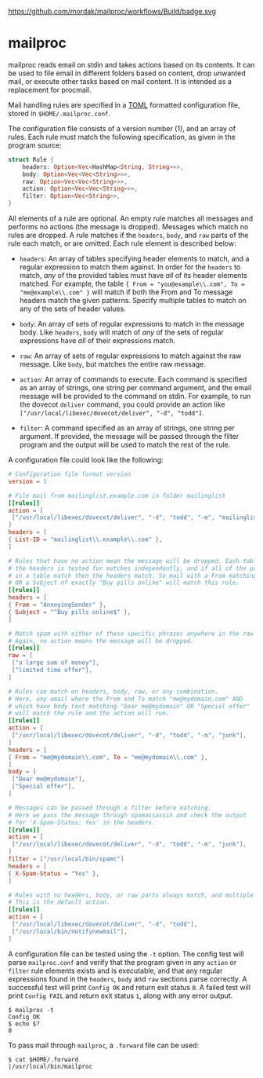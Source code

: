 https://github.com/mordak/mailproc/workflows/Build/badge.svg

# mailproc

mailproc reads email on stdin and takes actions based on its contents. It can be used to file email in different folders based on content, drop unwanted mail, or execute other tasks based on mail content. It is intended as a replacement for procmail.

Mail handling rules are specified in a [TOML](https://github.com/toml-lang/toml) formatted configuration file, stored in `$HOME/.mailproc.conf`.

The configuration file consists of a version number (1), and an array of rules. Each rule must match the following specification, as given in the program source:

```rust
struct Rule {
    headers: Option<Vec<HashMap<String, String>>>,
    body: Option<Vec<Vec<String>>>,
    raw: Option<Vec<Vec<String>>>,
    action: Option<Vec<Vec<String>>>,
    filter: Option<Vec<String>>,
}
```

All elements of a rule are optional. An empty rule matches all messages and performs no actions (the message is dropped). Messages which match no rules are dropped. A rule matches if the `headers`, `body`, and `raw` parts of the rule each match, or are omitted. Each rule element is described below:

* `headers`: An array of tables specifying header elements to match, and a regular expression to match them against. In order for the `headers` to match, *any* of the provided tables must have *all* of its header elements matched. For example, the table `{ From = "you@example\\.com", To = "me@example\\.com" }` will match if both the From and To message headers match the given patterns. Specify multiple tables to match on any of the sets of header values.

* `body`: An array of sets of regular expressions to match in the message body. Like `headers`, `body` will match of *any* of the sets of regular expressions have *all* of their expressions match.

* `raw`: An array of sets of regular expressions to match against the raw message. Like `body`, but matches the entire raw message.

* `action`: An array of commands to execute. Each command is specified as an array of strings, one string per command argument, and the email message will be provided to the command on stdin. For example, to run the dovecot `deliver` command, you could provide an action like `["/usr/local/libexec/dovecot/deliver", "-d", "todd"]`. 

* `filter`: A command specified as an array of strings, one string per argument. If provided, the message will be passed through the filter program and the output will be used to match the rest of the rule.

A configuration file could look like the following:

```toml
# Configuration file format version
version = 1

# File mail from mailinglist.example.com in folder mailinglist
[[rules]]
action = [
 ["/usr/local/libexec/dovecot/deliver", "-d", "todd", "-m", "mailinglist"],
]
headers = [
{ List-ID = "mailinglist\\.example\\.com" },
]

# Rules that have no action mean the message will be dropped. Each table in 
# the headers is tested for matches independently, and if all of the patterns
# in a table match then the headers match. So mail with a From matching "AnnoyingSender"
# OR a Subject of exactly "Buy pills online" will match this rule.
[[rules]]
headers = [
{ From = "AnnoyingSender" },
{ Subject = "^Buy pills online$" },
]

# Match spam with either of these specific phrases anywhere in the raw message text.
# Again, no action means the message will be dropped.
[[rules]]
raw = [
 ["a large sum of money"],
 ["limited time offer"],
]

# Rules can match on headers, body, raw, or any combination.
# Here, any email where the From and To match "me@mydomain.com" AND
# which have body text matching "Dear me@mydomain" OR "Special offer"
# will match the rule and the action will run.
[[rules]]
action = [
 ["/usr/local/libexec/dovecot/deliver", "-d", "todd", "-m", "junk"],
]
headers = [
{ From = "me@mydomain\\.com", To = "me@mydomain\\.com" },
]
body = [
 ["Dear me@mydomain"],
 ["Special offer"],
]

# Messages can be passed through a filter before matching.
# Here we pass the message through spamassassin and check the output
# for 'X-Spam-Status: Yes' in the headers.
[[rules]]
action = [
 ["/usr/local/libexec/dovecot/deliver", "-d", "todd", "-m", "junk"],
]
filter = ["/usr/local/bin/spamc"]
headers = [
{ X-Spam-Status = "Yes" },
]

# Rules with no headers, body, or raw parts always match, and multiple actions can be specified.
# This is the default action.
[[rules]]
action = [
 ["/usr/local/libexec/dovecot/deliver", "-d", "todd"],
 ["/usr/local/bin/notifynewmail"],
]
```

A configuration file can be tested using the `-t` option. The config test will parse `mailproc.conf` and verify that the program given in any `action` or `filter` rule elements exists and is executable, and that any regular expressions found in the `headers`, `body` and `raw` sections parse correctly. A successful test will print `Config OK` and return exit status `0`. A failed test will print `Config FAIL` and return exit status `1`, along with any error output.

```
$ mailproc -t                                                                           
Config OK
$ echo $?
0
```

To pass mail through `mailproc`, a `.forward` file can be used:

```
$ cat $HOME/.forward
|/usr/local/bin/mailproc
```

